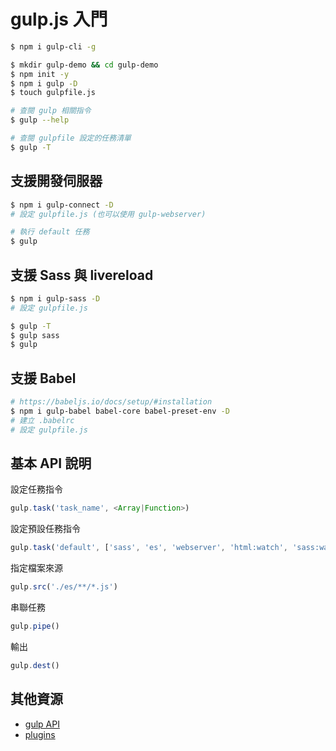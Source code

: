 # gulp.js 入門

```bash
$ npm i gulp-cli -g

$ mkdir gulp-demo && cd gulp-demo
$ npm init -y
$ npm i gulp -D
$ touch gulpfile.js

# 查閱 gulp 相關指令
$ gulp --help

# 查閱 gulpfile 設定的任務清單
$ gulp -T
```

## 支援開發伺服器

```bash
$ npm i gulp-connect -D
# 設定 gulpfile.js (也可以使用 gulp-webserver)

# 執行 default 任務
$ gulp
```

## 支援 Sass 與 livereload

```bash
$ npm i gulp-sass -D
# 設定 gulpfile.js

$ gulp -T
$ gulp sass
$ gulp
```

## 支援 Babel

```bash
# https://babeljs.io/docs/setup/#installation
$ npm i gulp-babel babel-core babel-preset-env -D
# 建立 .babelrc
# 設定 gulpfile.js
```

## 基本 API 說明

設定任務指令

```js
gulp.task('task_name', <Array|Function>)
```

設定預設任務指令

```js
gulp.task('default', ['sass', 'es', 'webserver', 'html:watch', 'sass:watch', 'es:watch'])
```

指定檔案來源

```js
gulp.src('./es/**/*.js')
```

串聯任務

```js
gulp.pipe()
```

輸出

```js
gulp.dest()
```

## 其他資源

* [gulp API](https://github.com/gulpjs/gulp/blob/master/docs/API.md)
* [plugins](https://gulpjs.com/plugins/)
